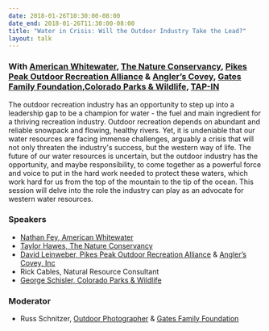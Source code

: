 ```yaml
---
date: 2018-01-26T10:30:00-08:00
date_end: 2018-01-26T11:30:00-08:00
title: "Water in Crisis: Will the Outdoor Industry Take the Lead?"
layout: talk
---
```


### With [American Whitewater](https://www.americanwhitewater.org/), [The Nature Conservancy](https://www.nature.org/), [Pikes Peak Outdoor Recreation Alliance](http://ppora.org/) & [Angler’s Covey](http://www.anglerscovey.com/), [Gates Family Foundation](http://www.gatesfamilyfoundation.org/),[Colorado Parks & Wildlife](http://cpw.state.co.us/), [TAP-IN](http://tapinco.org/)

The outdoor recreation industry has an opportunity to step up into a leadership gap to be a champion for water - the fuel and main ingredient for a thriving recreation industry. Outdoor recreation depends on abundant and reliable snowpack and flowing, healthy rivers. Yet, it is undeniable that our water resources are facing immense challenges, arguably a crisis that will not only threaten the industry's success, but the western way of life. The future of our water resources is uncertain, but the outdoor industry has the opportunity, and maybe responsibility, to come together as a powerful force and voice to put in the hard work needed to protect these waters, which work hard for us from the top of the mountain to the tip of the ocean. This session will delve into the role the industry can play as an advocate for western water resources. 

### Speakers
- [Nathan Fey, American Whitewater](https://www.americanwhitewater.org/)
- [Taylor Hawes, The Nature Conservancy](https://www.nature.org/)
- [David Leinweber, Pikes Peak Outdoor Recreation Alliance](http://ppora.org/) & [Angler’s Covey, Inc](http://www.anglerscovey.com/)
- Rick Cables, Natural Resource Consultant
- [George Schisler, Colorado Parks & Wildlife](http://cpw.state.co.us/)

### Moderator
- Russ Schnitzer, [Outdoor Photographer](https://www.schnitzerphoto.com/) & [Gates Family Foundation](http://www.gatesfamilyfoundation.org/)
